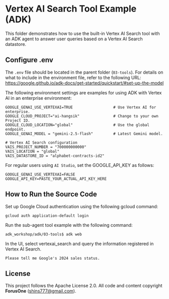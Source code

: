 # Vertex AI Search Tool Example (ADK)

This folder demonstrates how to use the built-in Vertex AI Search tool with an ADK agent to answer user queries based on a Vertex AI Search datastore.

## Configure .env

The `.env` file should be located in the parent folder (`03-tools`). For details on what to include in the environment file, refer to the following URL:
https://google.github.io/adk-docs/get-started/quickstart/#set-up-the-model

The following environment settings are examples for using ADK with Vertex AI in an enterprise environment:
```
GOOGLE_GENAI_USE_VERTEXAI=TRUE                  # Use Vertex AI for enterprise.
GOOGLE_CLOUD_PROJECT="ai-hangsik"               # Change to your own Project ID.
GOOGLE_CLOUD_LOCATION="global"                  # Use the global endpoint.
GOOGLE_GENAI_MODEL = "gemini-2.5-flash"         # Latest Gemini model.

# Vertex AI Search configuration
VAIS_PROJECT_NUMBER = "700000000000"
VAIS_LOCATION = "global"
VAIS_DATASTORE_ID = "alphabet-contracts-id2"
```

For regular users using `AI Studio`, set the GOOGLE_API_KEY as follows:
```
GOOGLE_GENAI_USE_VERTEXAI=FALSE
GOOGLE_API_KEY=PASTE_YOUR_ACTUAL_API_KEY_HERE
```

## How to Run the Source Code
Set up Google Cloud authentication using the following gcloud command:
```
gcloud auth application-default login
```

Run the sub-agent tool example with the following command:
```
adk_workshop/adk/03-tools$ adk web
```

In the UI, select vertexai_search and query the information registered in Vertex AI Search.
```
Please tell me Google's 2024 sales status.
```

## License

This project follows the Apache License 2.0. All code and content copyright **ForusOne** (shins777@gmail.com).